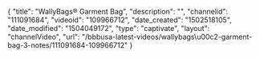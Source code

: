 {
    "title": "WallyBags&reg; Garment Bag",
    "description": "",
    "channelid": "111091684",
    "videoid": "109966712",
    "date_created": "1502518105",
    "date_modified": "1504049172",
    "type": "captivate",
    "layout": "channelVideo",
    "url": "\/bbbusa-latest-videos\/wallybags\u00c2-garment-bag-3-notes\/111091684-109966712"
}